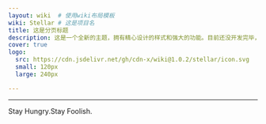```yaml
---
layout: wiki  # 使用wiki布局模板
wiki: Stellar # 这是项目名
title: 这是分页标题
description: 这是一个全新的主题，拥有精心设计的样式和强大的功能。目前还没开发完毕，旧的文章正在逐步迁移至新主题。
cover: true
logo:
  src: https://cdn.jsdelivr.net/gh/cdn-x/wiki@1.0.2/stellar/icon.svg
  small: 120px
  large: 240px

---
```


---

Stay Hungry.Stay Foolish.

